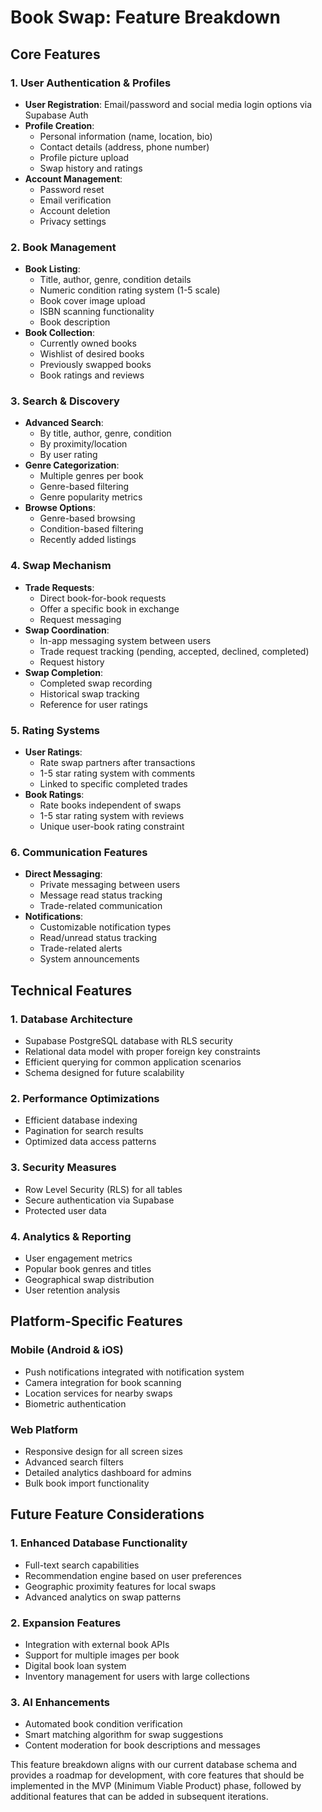 # Book Swap: Feature Breakdown

## Core Features

### 1. User Authentication & Profiles
- **User Registration**: Email/password and social media login options via Supabase Auth
- **Profile Creation**: 
  - Personal information (name, location, bio)
  - Contact details (address, phone number)
  - Profile picture upload
  - Swap history and ratings
- **Account Management**:
  - Password reset
  - Email verification
  - Account deletion
  - Privacy settings

### 2. Book Management
- **Book Listing**:
  - Title, author, genre, condition details
  - Numeric condition rating system (1-5 scale)
  - Book cover image upload
  - ISBN scanning functionality
  - Book description
- **Book Collection**:
  - Currently owned books
  - Wishlist of desired books
  - Previously swapped books
  - Book ratings and reviews

### 3. Search & Discovery
- **Advanced Search**:
  - By title, author, genre, condition
  - By proximity/location
  - By user rating
- **Genre Categorization**:
  - Multiple genres per book
  - Genre-based filtering
  - Genre popularity metrics
- **Browse Options**:
  - Genre-based browsing
  - Condition-based filtering
  - Recently added listings

### 4. Swap Mechanism
- **Trade Requests**:
  - Direct book-for-book requests
  - Offer a specific book in exchange
  - Request messaging
- **Swap Coordination**:
  - In-app messaging system between users
  - Trade request tracking (pending, accepted, declined, completed)
  - Request history
- **Swap Completion**:
  - Completed swap recording
  - Historical swap tracking
  - Reference for user ratings

### 5. Rating Systems
- **User Ratings**:
  - Rate swap partners after transactions
  - 1-5 star rating system with comments
  - Linked to specific completed trades
- **Book Ratings**:
  - Rate books independent of swaps
  - 1-5 star rating system with reviews
  - Unique user-book rating constraint

### 6. Communication Features
- **Direct Messaging**:
  - Private messaging between users
  - Message read status tracking
  - Trade-related communication
- **Notifications**:
  - Customizable notification types
  - Read/unread status tracking
  - Trade-related alerts
  - System announcements

## Technical Features

### 1. Database Architecture
- Supabase PostgreSQL database with RLS security
- Relational data model with proper foreign key constraints
- Efficient querying for common application scenarios
- Schema designed for future scalability

### 2. Performance Optimizations
- Efficient database indexing
- Pagination for search results
- Optimized data access patterns

### 3. Security Measures
- Row Level Security (RLS) for all tables
- Secure authentication via Supabase
- Protected user data

### 4. Analytics & Reporting
- User engagement metrics
- Popular book genres and titles
- Geographical swap distribution
- User retention analysis

## Platform-Specific Features

### Mobile (Android & iOS)
- Push notifications integrated with notification system
- Camera integration for book scanning
- Location services for nearby swaps
- Biometric authentication

### Web Platform
- Responsive design for all screen sizes
- Advanced search filters
- Detailed analytics dashboard for admins
- Bulk book import functionality

## Future Feature Considerations

### 1. Enhanced Database Functionality
- Full-text search capabilities
- Recommendation engine based on user preferences
- Geographic proximity features for local swaps
- Advanced analytics on swap patterns

### 2. Expansion Features
- Integration with external book APIs
- Support for multiple images per book
- Digital book loan system
- Inventory management for users with large collections

### 3. AI Enhancements
- Automated book condition verification
- Smart matching algorithm for swap suggestions
- Content moderation for book descriptions and messages

This feature breakdown aligns with our current database schema and provides a roadmap for development, with core features that should be implemented in the MVP (Minimum Viable Product) phase, followed by additional features that can be added in subsequent iterations. 